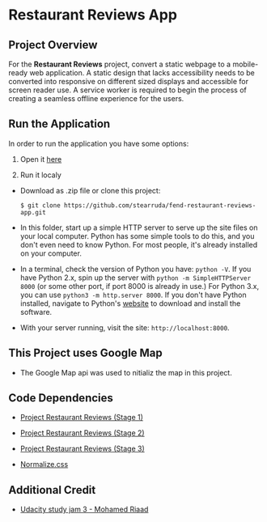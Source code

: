 # Restaurant Reviews App

## Project Overview

For the **Restaurant Reviews** project, convert a static webpage to a mobile-ready web application. A static design that lacks accessibility needs to be converted into responsive on different sized displays and accessible for screen reader use. A service worker is required to begin the process of creating a seamless offline experience for the users.

## Run the Application

In order to run the application you have some options:

1. Open it [here](https://rolln.github.io/fend-restaurant-reviews-app/)

2. Run it localy

- Download as .zip file or clone this project:

  ```
  $ git clone https://github.com/stearruda/fend-restaurant-reviews-app.git
  ```

- In this folder, start up a simple HTTP server to serve up the site files on your local computer. Python has some simple tools to do this, and you don't even need to know Python. For most people, it's already installed on your computer.

- In a terminal, check the version of Python you have: `python -V`. If you have Python 2.x, spin up the server with `python -m SimpleHTTPServer 8000` (or some other port, if port 8000 is already in use.) For Python 3.x, you can use `python3 -m http.server 8000`. If you don't have Python installed, navigate to Python's [website](https://www.python.org/) to download and install the software.

- With your server running, visit the site: `http://localhost:8000`.

## This Project uses Google Map

- The Google Map api was used to nitializ the map in this project.

## Code Dependencies

- [Project Restaurant Reviews (Stage 1)](https://github.com/udacity/mws-restaurant-stage-1)

- [Project Restaurant Reviews (Stage 2)](https://github.com/udacity/mws-restaurant-stage-2)

- [Project Restaurant Reviews (Stage 3)](https://github.com/udacity/mws-restaurant-stage-3)

- [Normalize.css](https://necolas.github.io/normalize.css/)

## Additional Credit

- [Udacity study jam 3 - Mohamed Riaad](https://www.youtube.com/watch?v=TxXwlOAXUko)
